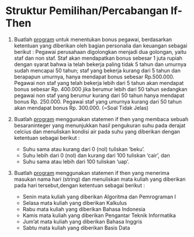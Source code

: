 # Struktur Pemilihan/Percabangan If-Then
1. Buatlah [program](/Praktikum/4Praktikum/2.Bonus%20Pegawai/BonusPegawai.pas) untuk menentukan bonus pegawai, berdasarkan ketentuan yang diberikan oleh bagian personalia dan keuangan sebagai berikut : Pegawai perusahaan digolongkan menjadi dua golongan, yaitu staf dan non staf. Staf akan mendapatkan bonus sebesar 1 juta rupiah dengan syarat bahwa ia telah bekerja paling tidak 5 tahun dan umurnya sudah mencapai 50 tahun; staf yang bekerja kurang dari 5 tahun dan berapapun umurnya, hanya mendapat bonus sebesar Rp.500.000. Pegawai non staf yang telah bekerja lebih dari 5 tahun akan mendapat bonus sebesar Rp. 400.000 jika berumur lebih dari 50 tahun sedangkan pegawai non staf yang berumur kurang dari 50 tahun hanya mendapat bonus Rp. 250.000. Pegawai staf yang umurnya kurang dari 50 tahun akan mendapat bonus Rp. 300.000. (~Soal Tidak Jelas)

2. Buatlah [program](/Praktikum/4Praktikum/3.Pengukuran%20Suhu/PengukuranSuhu.pas) menggunakan statemen if then yang membaca sebuah besaraninteger yang menunjukkan hasil pengukuran suhu pada derajat celcius dan menuliskan kondisi air pada suhu yang diberikan dengan ketentuan sebagai berikut :
    - Suhu sama atau kurang dari 0 (nol) tuliskan ‘beku’.
    - Suhu lebih dari 0 (nol) dan kurang dari 100 tuliskan ‘cair’, dan
    - Suhu sama atau lebih dari 100 tuliskan ‘uap’.

3. Buatlah [program](/Praktikum/4Praktikum/4.HariDanMataKuliah/HariDanMataKuliah.pas) menggunakan statemen if then yang menerima masukan nama hari (string) dan menuliskan mata kuliah yang diberikan pada hari tersebut,dengan ketentuan sebagai berikut :
    - Senin mata kuliah yang diberikan Algoritma dan Pemrograman I
    - Selasa mata kuliah yang diberikan Kalkulus
    - Rabu mata kuliah yang diberikan Bahasa Indonesia
    - Kamis mata kuliah yang diberikan Pengantar Teknik Informatika
    - Jum’at mata kuliah yang diberikan Bahasa Inggris
    - Sabtu mata kuliah yang diberikan Basis Data

